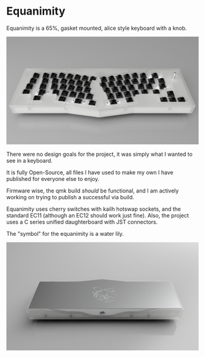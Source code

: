 # Equanimity
Equanimity is a 65%, gasket mounted, alice style keyboard with a knob.

![](https://github.com/TyraelWasTaken/Equanimity/blob/main/Renders/Alice_Keyboard_2024-Mar-21_06-38-16PM-000_CustomizedView23687820486.png)

There were no design goals for the project, it was simply what I wanted to see in a keyboard.

It is fully Open-Source, all files I have used to make my own I have published for everyone else to enjoy.

Firmware wise, the qmk build *should* be functional, and I am actively working on trying to publish a successful via build.

Equanimity uses cherry switches with kailh hotswap sockets, and the standard EC11 (although an EC12 should work just fine).
Also, the project uses a C series unified daughterboard with JST connectors.

The "symbol" for the equanimity is a water lily.

![](https://github.com/TyraelWasTaken/Equanimity/blob/main/Renders/Alice_Keyboard_2024-Mar-21_06-39-31PM-000_CustomizedView29144459310.png)
